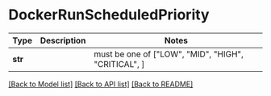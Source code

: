 # DockerRunScheduledPriority

Type | Description | Notes
------------- | ------------- | -------------
**str** |  |  must be one of ["LOW", "MID", "HIGH", "CRITICAL", ]

[[Back to Model list]](../README.md#documentation-for-models) [[Back to API list]](../README.md#documentation-for-api-endpoints) [[Back to README]](../README.md)

